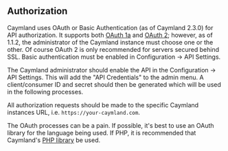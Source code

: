 ## Authorization

Caymland uses OAuth or Basic Authentication (as of Caymland 2.3.0) for API authorization. It supports both [OAuth 1a](http://tools.ietf.org/html/rfc5849) and [OAuth 2](https://tools.ietf.org/html/rfc6749); however, as of 1.1.2, the administrator of the Caymland instance must choose one or the other.  Of course OAuth 2 is only recommended for servers secured behind SSL. Basic authentication must be enabled in Configuration -> API Settings.

The Caymland administrator should enable the API in the Configuration -> API Settings. This will add the "API Credentials" to the admin menu. A client/consumer ID and secret should then be generated which will be used in the following processes. 

All authorization requests should be made to the specific Caymland instances URL, i.e. `https://your-caymland.com`.

<aside class="notice">
The OAuth processes can be a pain. If possible, it's best to use an OAuth library for the language being used. If PHP, it is recommended that Caymland's <a href="#php-library">PHP library</a> be used.
</aside>
